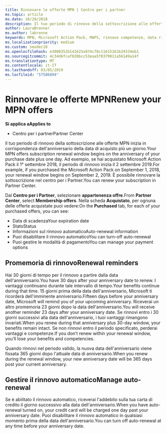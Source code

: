 ```yaml
---
title: Rinnovare le offerte MPN | Centro per i partner
ms.topic: article
ms.date: 10/29/2018
description: Il tuo periodo di rinnovo della sottoscrizione alle offerte MPN inizia in corrispondenza dell'anniversario della data di acquisto più un giorno.
author: LauraBrenner
ms.author: labrenne
keywords: MPN, Microsoft Action Pack, MAPS, rinnovo competenze, data rinnovo
ms.localizationpriority: medium
ms.custom: seodec18
ms.openlocfilehash: e3008352b141625a974c78c11615161b29334eb1
ms.sourcegitcommit: 4c34d6fcaf020bcc53eaa5f0379011a56149a14f
ms.translationtype: MT
ms.contentlocale: it-IT
ms.lasthandoff: 03/05/2019
ms.locfileid: "57586894"
---
```

# <a name="renew-your-mpn-offers"></a><span data-ttu-id="27e40-104">Rinnovare le offerte MPN</span><span class="sxs-lookup"><span data-stu-id="27e40-104">Renew your MPN offers</span></span>

<span data-ttu-id="27e40-105">**Si applica a**</span><span class="sxs-lookup"><span data-stu-id="27e40-105">**Applies to**</span></span>

- <span data-ttu-id="27e40-106">Centro per i partner</span><span class="sxs-lookup"><span data-stu-id="27e40-106">Partner Center</span></span>

<span data-ttu-id="27e40-107">Il tuo periodo di rinnovo della sottoscrizione alle offerte MPN inizia in corrispondenza dell'anniversario della data di acquisto più un giorno.</span><span class="sxs-lookup"><span data-stu-id="27e40-107">Your MPN offers subscription renewal window begins on the anniversary of your purchase date plus one day.</span></span> <span data-ttu-id="27e40-108">Ad esempio, se hai acquistato Microsoft Action Pack il 1° settembre 2018, il periodo di rinnovo inizia il 2 settembre 2019.</span><span class="sxs-lookup"><span data-stu-id="27e40-108">For example, if you purchased the Microsoft Action Pack on September 1, 2018, your renewal window begins on September 2, 2019.</span></span> <span data-ttu-id="27e40-109">È possibile rinnovare la sottoscrizione nel centro per i Partner.</span><span class="sxs-lookup"><span data-stu-id="27e40-109">You can renew your subscription in Partner Center.</span></span>

<span data-ttu-id="27e40-110">Dal **Centro per i Partner**, selezionare **appartenenza offre**.</span><span class="sxs-lookup"><span data-stu-id="27e40-110">From **Partner Center**, select **Membership offers**.</span></span>
<span data-ttu-id="27e40-111">Nella scheda **Acquistato**, per ognuna delle offerte acquistate puoi vedere:</span><span class="sxs-lookup"><span data-stu-id="27e40-111">On the **Purchased** tab, for each of your purchased offers, you can see:</span></span>

- <span data-ttu-id="27e40-112">Data di scadenza</span><span class="sxs-lookup"><span data-stu-id="27e40-112">Your expiration date</span></span>
- <span data-ttu-id="27e40-113">Stato</span><span class="sxs-lookup"><span data-stu-id="27e40-113">Status</span></span>
- <span data-ttu-id="27e40-114">Informazioni sul rinnovo automatico</span><span class="sxs-lookup"><span data-stu-id="27e40-114">Auto-renewal information</span></span>
- <span data-ttu-id="27e40-115">Puoi disabilitare il rinnovo automatico</span><span class="sxs-lookup"><span data-stu-id="27e40-115">You can turn-off auto-renewal</span></span>
- <span data-ttu-id="27e40-116">Puoi gestire le modalità di pagamento</span><span class="sxs-lookup"><span data-stu-id="27e40-116">You can manage your payment options</span></span>

## <a name="renewal-reminders"></a><span data-ttu-id="27e40-117">Promemoria di rinnovo</span><span class="sxs-lookup"><span data-stu-id="27e40-117">Renewal reminders</span></span>

<span data-ttu-id="27e40-118">Hai 30 giorni di tempo per il rinnovo a partire dalla data dell'anniversario.</span><span class="sxs-lookup"><span data-stu-id="27e40-118">You have 30 days after your anniversary date to renew.</span></span> <span data-ttu-id="27e40-119">I vantaggi continuano durante tale intervallo di tempo.</span><span class="sxs-lookup"><span data-stu-id="27e40-119">Your benefits continue during that time.</span></span> <span data-ttu-id="27e40-120">15 giorni prima della data dell'anniversario, Microsoft ti ricorderà dell'imminente anniversario.</span><span class="sxs-lookup"><span data-stu-id="27e40-120">Fifteen days before your anniversary date, Microsoft will remind you of your upcoming anniversary.</span></span> <span data-ttu-id="27e40-121">Riceverai un altro promemoria 23 giorni dopo la data dell'anniversario.</span><span class="sxs-lookup"><span data-stu-id="27e40-121">You will receive another reminder 23 days after your anniversary date.</span></span> <span data-ttu-id="27e40-122">Se rinnovi entro i 30 giorni successivi alla data dell'anniversario, i tuoi vantaggi rimangono invariati.</span><span class="sxs-lookup"><span data-stu-id="27e40-122">When you renew during that anniversary plus 30-day window, your benefits remain intact.</span></span> <span data-ttu-id="27e40-123">Se non rinnovi entro il periodo specificato, perderai vantaggi e competenze.</span><span class="sxs-lookup"><span data-stu-id="27e40-123">If you don’t renew within your renewal window, you’ll lose your benefits and competencies.</span></span>

<span data-ttu-id="27e40-124">Quando rinnovi nel periodo valido, la nuova data dell'anniversario viene fissata 365 giorni dopo l'attuale data di anniversario.</span><span class="sxs-lookup"><span data-stu-id="27e40-124">When you renew during the renewal window, your new anniversary date will be 365 days post your current anniversary.</span></span>

## <a name="manage-auto-renewal"></a><span data-ttu-id="27e40-125">Gestire il rinnovo automatico</span><span class="sxs-lookup"><span data-stu-id="27e40-125">Manage auto-renewal</span></span>

<span data-ttu-id="27e40-126">Se è abilitato il rinnovo automatico, riceverai l'addebito sulla tua carta di credito il giorno successivo alla data dell'anniversario.</span><span class="sxs-lookup"><span data-stu-id="27e40-126">When you have auto-renewal turned on, your credit card will be charged one day past your anniversary date.</span></span> <span data-ttu-id="27e40-127">Puoi disabilitare il rinnovo automatico in qualsiasi momento prima della data dell'anniversario.</span><span class="sxs-lookup"><span data-stu-id="27e40-127">You can turn off auto-renewal at any time before your anniversary date.</span></span>
